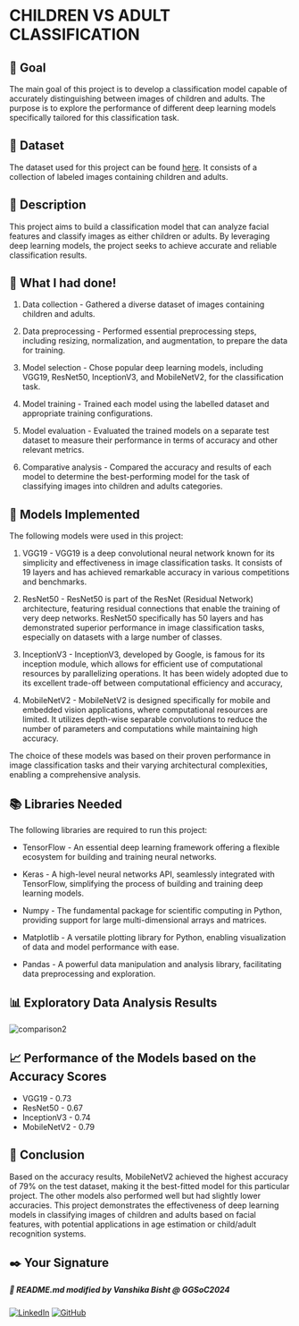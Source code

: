 # CHILDREN VS ADULT CLASSIFICATION

## 🎯 Goal

The main goal of this project is to develop a classification model capable of accurately distinguishing between images of children and adults. The purpose is to explore the performance of different deep learning models specifically tailored for this classification task.

## 🧵 Dataset

The dataset used for this project can be found [here](https://www.kaggle.com/datasets/die9origephit/children-vs-adults-images). It consists of a collection of labeled images containing children and adults.

## 🧾 Description

This project aims to build a classification model that can analyze facial features and classify images as either children or adults. By leveraging deep learning models, the project seeks to achieve accurate and reliable classification results.

## 🧮 What I had done!

1.	Data collection - Gathered a diverse dataset of images containing children and adults.
   
2.	Data preprocessing - Performed essential preprocessing steps, including resizing, normalization, and augmentation, to prepare the data for training.
   
3.	Model selection - Chose popular deep learning models, including VGG19, ResNet50, InceptionV3, and MobileNetV2, for the classification task.
   
4.	Model training - Trained each model using the labelled dataset and appropriate training configurations.
   
5.	Model evaluation - Evaluated the trained models on a separate test dataset to measure their performance in terms of accuracy and other relevant metrics.
    
6.	Comparative analysis - Compared the accuracy and results of each model to determine the best-performing model for the task of classifying images into children and adults categories.

## 🚀 Models Implemented

The following models were used in this project:

1.	VGG19 - VGG19 is a deep convolutional neural network known for its simplicity and effectiveness in image classification tasks. It consists of 19 layers and has achieved remarkable accuracy in various competitions and benchmarks.
   
2.	ResNet50 - ResNet50 is part of the ResNet (Residual Network) architecture, featuring residual connections that enable the training of very deep networks. ResNet50 specifically has 50 layers and has demonstrated superior performance in image classification tasks, especially on datasets with a large number of classes.
   
3.	InceptionV3 - InceptionV3, developed by Google, is famous for its inception module, which allows for efficient use of computational resources by parallelizing operations. It has been widely adopted due to its excellent trade-off between computational efficiency and accuracy,
   
4.	MobileNetV2 - MobileNetV2 is designed specifically for mobile and embedded vision applications, where computational resources are limited. It utilizes depth-wise separable convolutions to reduce the number of parameters and computations while maintaining high accuracy.

The choice of these models was based on their proven performance in image classification tasks and their varying architectural complexities, enabling a comprehensive analysis.

## 📚 Libraries Needed

The following libraries are required to run this project:
 -  TensorFlow - An essential deep learning framework offering a flexible ecosystem for building and training neural networks.
   
 - 	Keras - A high-level neural networks API, seamlessly integrated with TensorFlow, simplifying the process of building and training deep learning models.
   
 -  Numpy - The fundamental package for scientific computing in Python, providing support for large multi-dimensional arrays and matrices.
   
 - 	Matplotlib - A versatile plotting library for Python, enabling visualization of data and model performance with ease.
   
 -	Pandas - A powerful data manipulation and analysis library, facilitating data preprocessing and exploration.

## 📊 Exploratory Data Analysis Results

![comparison2](https://github.com/vanshikab52/DL-Simplified/assets/148718670/fa02141c-e5c6-41d9-a518-27c091af435d)

## 📈 Performance of the Models based on the Accuracy Scores

- VGG19 - 0.73
- ResNet50 - 0.67
- InceptionV3 - 0.74
- MobileNetV2 - 0.79

## 📢 Conclusion

Based on the accuracy results, MobileNetV2 achieved the highest accuracy of 79% on the test dataset, making it the best-fitted model for this particular project. The other models also performed well but had slightly lower accuracies. 
This project demonstrates the effectiveness of deep learning models in classifying images of children and adults based on facial features, with potential applications in age estimation or child/adult recognition systems.

## ✒️ Your Signature

  ##### 📌 README.md modified by *Vanshika Bisht* @ GGSoC2024
[![LinkedIn](https://img.shields.io/badge/linkedin-%230077B5.svg?style=for-the-badge&logo=linkedin&logoColor=white)](www.linkedin.com/in/vanshika-bisht-a875aa2b7) [![GitHub](https://img.shields.io/badge/github-%23121011.svg?style=for-the-badge&logo=github&logoColor=white)](https://github.com/vanshikab52)
